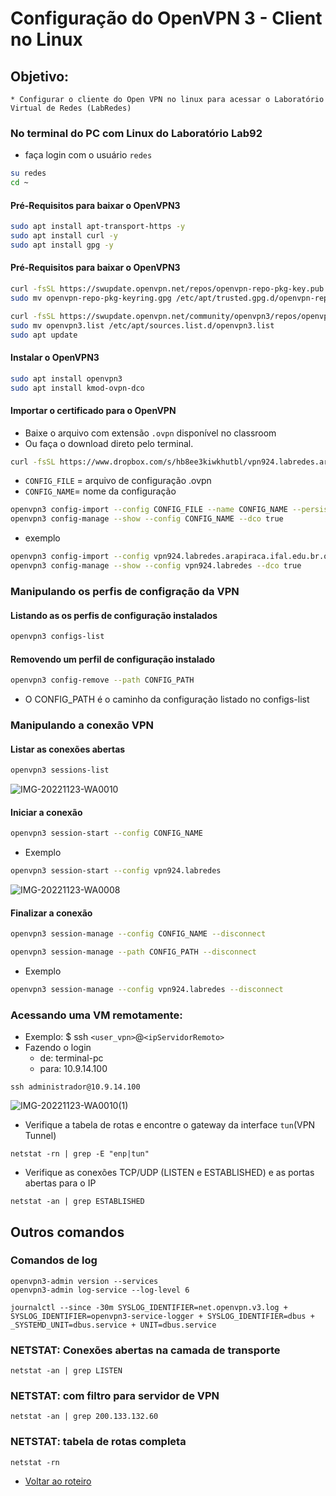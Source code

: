 # Configuração do OpenVPN 3 - Client no Linux

## Objetivo:
    * Configurar o cliente do Open VPN no linux para acessar o Laboratório Virtual de Redes (LabRedes)

### No terminal do PC com Linux do Laboratório Lab92

* faça login com o usuário ``redes``
```bash
su redes
cd ~
```

#### Pré-Requisitos para baixar o OpenVPN3

```bash
sudo apt install apt-transport-https -y
sudo apt install curl -y
sudo apt install gpg -y
```

#### Pré-Requisitos para baixar o OpenVPN3
```bash
curl -fsSL https://swupdate.openvpn.net/repos/openvpn-repo-pkg-key.pub | gpg --dearmor > ~/openvpn-repo-pkg-keyring.gpg
sudo mv openvpn-repo-pkg-keyring.gpg /etc/apt/trusted.gpg.d/openvpn-repo-pkg-keyring.gpg

curl -fsSL https://swupdate.openvpn.net/community/openvpn3/repos/openvpn3-focal.list > ~/openvpn3.list
sudo mv openvpn3.list /etc/apt/sources.list.d/openvpn3.list
sudo apt update
```

#### Instalar o OpenVPN3 

```bash
sudo apt install openvpn3
sudo apt install kmod-ovpn-dco
```

#### Importar o certificado para o OpenVPN 

* Baixe o arquivo com extensão ``.ovpn`` disponível no classroom
* Ou faça o download direto pelo terminal.

```bash
curl -fsSL https://www.dropbox.com/s/hb8ee3kiwkhutbl/vpn924.labredes.arapiraca.ifal.edu.br.ovpn?dl=0 > ~/vpn924.labredes.arapiraca.ifal.edu.br.ovpn
```

* ``CONFIG_FILE`` = arquivo de configuração .ovpn
* ``CONFIG_NAME``= nome da configuração

```bash
openvpn3 config-import --config CONFIG_FILE --name CONFIG_NAME --persistent
openvpn3 config-manage --show --config CONFIG_NAME --dco true
```
* exemplo
```bash
openvpn3 config-import --config vpn924.labredes.arapiraca.ifal.edu.br.ovpn --name vpn924.labredes --persistent
openvpn3 config-manage --show --config vpn924.labredes --dco true
```

### Manipulando os perfis de configração da VPN

#### Listando as os perfis de configuração instalados
```bash
openvpn3 configs-list
```

#### Removendo um perfil de configuração instalado
```bash
openvpn3 config-remove --path CONFIG_PATH
```

* O CONFIG_PATH é o caminho da configuração listado no configs-list

### Manipulando a conexão VPN

#### Listar as conexões abertas
```bash
openvpn3 sessions-list
```

![IMG-20221123-WA0010](https://user-images.githubusercontent.com/98924290/209743404-047bcb7f-a0a5-4735-a26a-3e0bd3e01a21.jpg)

#### Iniciar a conexão
```bash
openvpn3 session-start --config CONFIG_NAME
```
* Exemplo
```bash
openvpn3 session-start --config vpn924.labredes
```
![IMG-20221123-WA0008](https://user-images.githubusercontent.com/98924290/209743485-63cfb575-e3d2-45c6-b8e9-55cbe48f589a.jpg)

#### Finalizar a conexão
```bash
openvpn3 session-manage --config CONFIG_NAME --disconnect

openvpn3 session-manage --path CONFIG_PATH --disconnect
```
* Exemplo
```bash
openvpn3 session-manage --config vpn924.labredes --disconnect
```


### Acessando uma VM remotamente:

* Exemplo: $ ssh ``<user_vpn>``@``<ipServidorRemoto>``
* Fazendo o login 
   * de: terminal-pc
   * para: 10.9.14.100

```shell
ssh administrador@10.9.14.100
```

![IMG-20221123-WA0010(1)](https://user-images.githubusercontent.com/98924290/209743541-d3b8af96-ce97-4ff8-b592-566f0c5c0583.jpg)

* Verifique a tabela de rotas e encontre o gateway da interface ``tun``(VPN Tunnel)

```shell
netstat -rn | grep -E "enp|tun"
```

* Verifique as conexões TCP/UDP (LISTEN e ESTABLISHED) e as portas abertas para o IP 

```shell
netstat -an | grep ESTABLISHED
```

## Outros comandos

### Comandos de log
```shell
openvpn3-admin version --services
openvpn3-admin log-service --log-level 6
```

```shell
journalctl --since -30m SYSLOG_IDENTIFIER=net.openvpn.v3.log + SYSLOG_IDENTIFIER=openvpn3-service-logger + SYSLOG_IDENTIFIER=dbus + _SYSTEMD_UNIT=dbus.service + UNIT=dbus.service
```
### NETSTAT: Conexões abertas na camada de transporte

```shell
netstat -an | grep LISTEN
```

### NETSTAT: com filtro para servidor de VPN
```shell
netstat -an | grep 200.133.132.60
```

### NETSTAT: tabela de rotas completa
```shell
netstat -rn 
```

* [Voltar ao roteiro]()
